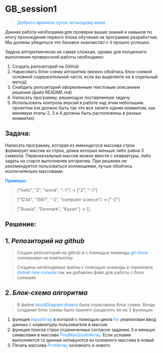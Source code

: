 # GB_session1

> <span style="color:Dodgerblue">Доброго времени суток читающему меня</span>

Данная работа необходима для проверки ваших знаний и навыков по итогу прохождения первого блока обучения на программе разработчик. Мы должны убедиться что базовое знакомство с it прошло успешно.

Задача алгоритмически не самая сложная, однако для полценного выполнения проверочной работы необходимо:
1. Создать репозиторий на GitHub
2. Нарисовать блок-схему алгоритма (можно обойтись блок-схемой основной содержательной части, если вы выделяете ее в отдельный метод)
3. Снабдить репозиторий оформленным текстовым описанием решения (файл README.md)
4. Написать программу, решающую поставленную задачу
5. Использовать контроль версий в работе над этим небольшим проектом (не должно быть так что все залито одним коммитом, как минимум этапы 2, 3 и 4 должны быть расположены в разных коммитах)

## Задача:
Написать программу, которая из имеющегося массива строк формирует массив из строк, длина которых меньше либо равна 3 символа. Первоначальный массив можно ввести с клавиатуры, либо задать на старте выполнения алгоритма. При решении не рекомендуется пользоваться коллекциями, лучше обойтись исключительно массивами.

<span style="color:Dodgerblue">**Примеры**:</span>

> ["hello", "2", "world", ":-)"] -> ["2", ":-)"]

> ["1234", "1567", "-2", "computer science"] -> ["-2"]

> ["Russia", "Denmark", "Kazan"] -> []

## Решение:

## 1. ***Репозиторий на github***

> Создан репозиторий на github и с помощью команды <span style="color:Dodgerblue">git clone</span> скопирован на компьютер

> Созданы необходимые файлы с помощью команды в терминале <span style="color:Dodgerblue">dotnet new console</span> так же добавлен файл для работы с блок схемами

## 2. ***Блок-схема алгоритма***

> В файле <span style="color:Dodgerblue">blockDiagram.drawio</span> была отрисована блок схема. Входе создания блок схемы было принято разделить ее на 3 функиции
1. функция <span style="color:Dodgerblue">InputArray</span> в которой с помощью цикла <span style="color:Dodgerblue">for</span> реализован ввод данных с клавиатуры пользователя в массив
2. функция поиска строк ограниченных согласно заданию 3 и меньше символами в массиве <span style="color:Dodgerblue">FindMaxSizeInArray</span>. Если условие выполняется то данные копируются из основного массива в новый
3. Печать массива <span style="color:Dodgerblue">PrintArray</span> основного и нового

